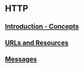 # HTTP

## [Introduction - Concepts](01-intro.md)
## [URLs and Resources](02-urls.md)
## [Messages](03-messages.md)